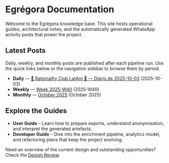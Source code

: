 # Egrégora Documentation

Welcome to the Egrégora knowledge base. This site hosts operational guides, architectural notes, and the automatically generated WhatsApp activity posts that power the project.

## Latest Posts

Daily, weekly, and monthly posts are published after each pipeline run. Use the quick links below or the navigation sidebar to browse them by period.

<!-- posts:latest:start -->
- **Daily** — [📩 Rationality Club LatAm 🐀 — Diário de 2025-10-03](posts/daily/2025/10/03.md) (2025-10-03)
- **Weekly** — [Week 2025-W40](posts/weekly/2025/2025-W40.md) (2025-W40)
- **Monthly** — [October 2025](posts/monthly/2025/2025-10.md) (October 2025)
<!-- posts:latest:end -->

## Explore the Guides

- **User Guide** – Learn how to prepare exports, understand anonymisation, and interpret the generated artefacts.
- **Developer Guide** – Dive into the enrichment pipeline, analytics model, and refactoring plans that keep the project evolving.

Need an overview of the current design and outstanding opportunities? Check the [Design Review](design_review.md).

